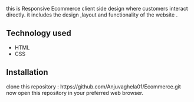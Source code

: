 this is Responsive Ecommerce client side design where customers interact directly.
it includes the design ,layout and functionality of the website .

<h2>Technology used</h2>
<ul>
  <li>HTML</li>
  <li>CSS</li>
</ul>

<h2>Installation</h2>
clone this repository : https://github.com/Anjuvaghela01/Ecommerce.git
now open this repository in your preferred web browser.

